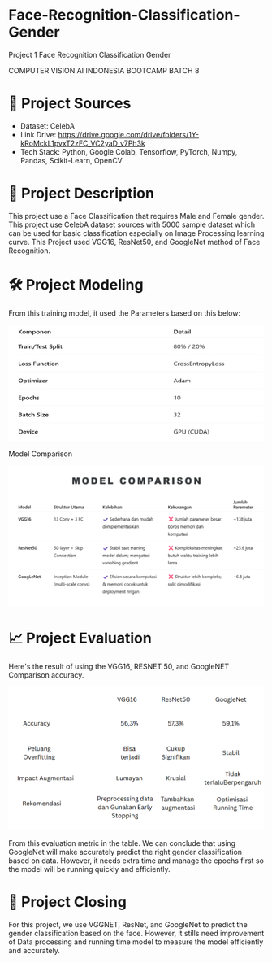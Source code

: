 # Face-Recognition-Classification-Gender
Project 1 Face Recognition Classification Gender

COMPUTER VISION AI INDONESIA BOOTCAMP BATCH 8

# 📂 Project Sources
     
- Dataset: CelebA
- Link Drive: https://drive.google.com/drive/folders/1Y-kRoMckL1pvxT2zFC_VC2yaD_v7Ph3k
- Tech Stack: Python, Google Colab, Tensorflow, PyTorch, Numpy, Pandas, Scikit-Learn, OpenCV

# 🧪 Project Description 
     
This project use a Face Classification that requires Male and Female gender. This project use CelebA dataset sources with 5000 sample dataset which can be used for basic classification especially on Image Processing learning curve. This Project used VGG16, ResNet50, and GoogleNet method of Face Recognition.  

# 🛠 Project Modeling 

From this training model, it used the Parameters based on this below:

![Hyperparameters](https://github.com/StevenKiryusuke/Face-Recognition-Classification-Gender/blob/6bd10ffbec5a91fc1e6daf05dc0a9285e9cdfea6/Dataset/HyperParameters.png)


Model Comparison 

![Model Comparison](https://github.com/StevenKiryusuke/Face-Recognition-Classification-Gender/blob/03d2ccc1f504e6f29db992dfe13dd168e794567b/Dataset/Model%20Comparison.png)


# 📈 Project Evaluation 

Here's the result of using the VGG16, RESNET 50, and GoogleNET Comparison accuracy. 

![Model Evaluation](https://github.com/StevenKiryusuke/Face-Recognition-Classification-Gender/blob/587a79cf6967744c5124673822bbd9e0e4dfb994/Dataset/Model%20Evaluation.png)

From this evaluation metric in the table. We can conclude that using GoogleNet will make accurately predict the right gender classification based on data. However, it needs extra time and manage the epochs first so the model will be running quickly and efficiently. 

# 📝 Project Closing

For this project, we use VGGNET, ResNet, and GoogleNet to predict the gender classification based on the face. However, it stills need improvement of Data processing and running time model to measure the model efficiently and accurately. 

